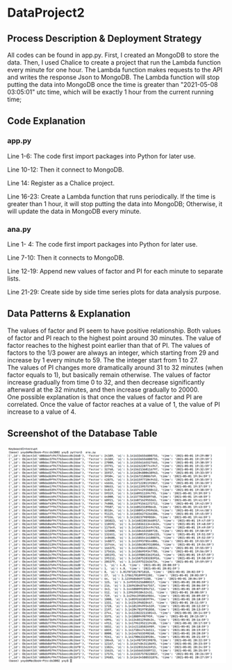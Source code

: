 # DataProject2

## Process Description & Deployment Strategy
All codes can be found in app.py. First, I created an MongoDB to store the data. 
Then, I used Chalice to create a project that run the Lambda function every minute for one hour. 
The Lambda function makes requests to the API and writes the response Json to MongoDB. 
The Lambda function will stop putting the data into MongoDB once the time is greater than "2021-05-08 03:05:01" utc time, which will be exactly 1 hour from the current running time;

## Code Explanation 

### app.py
Line 1-6: The code first import packages into Python for later use.
 
Line 10-12: Then it connect to MongoDB. 

Line 14: Register as a Chalice project. 

Line 16-23: Create a Lambda function that runs periodically.
If the time is greater than 1 hour, it will stop putting the data into MongoDB;
Otherwise, it will update the data in MongoDB every minute. 

### ana.py
Line 1- 4: The code first import packages into Python for later use.

Line 7-10: Then it connects to MongoDB. 

Line 12-19: Append new values of factor and PI for each minute to separate lists. 

Line 21-29: Create side by side time series plots for data analysis purpose.

## Data Patterns & Explanation
The values of factor and PI seem to have positive relationship. 
Both values of factor and PI reach to the highest point around 30 minutes.
The value of factor reaches to the highest point earlier than that of PI. The values of factors to the 1/3 power are always an integer, which starting from 29 and increase by 1 every minute to 59.
The the integer start from 1 to 27.  
The values of PI changes more dramatically around 31 to 32 minutes (when factor equals to 1), but basically remain otherwise.
The values of factor increase gradually from time 0 to 32, and then decrease significantly afterward at the 32 minutes, and then increase gradually to 20000.   
One possible explanation is that once the values of factor and PI are correlated. 
Once the value of factor reaches at a value of 1, the value of PI increase to a value of 4.

## Screenshot of the Database Table
![Mongodb Data Screenshot](https://github.com/xinyiyu18/DataProject2/blob/main/DataProject2.png?raw=true)